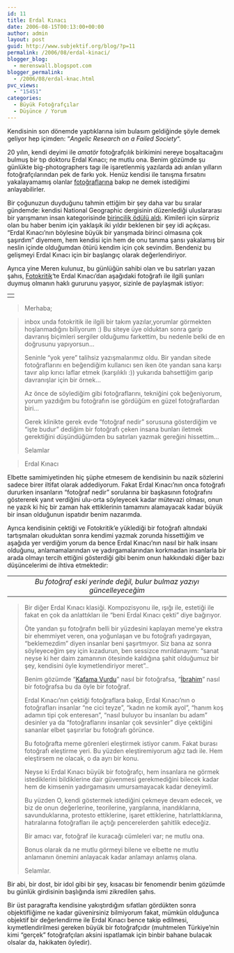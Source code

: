 ```yaml
---
id: 11
title: Erdal Kınacı
date: 2006-08-15T00:13:00+00:00
author: admin
layout: post
guid: http://www.subjektif.org/blog/?p=11
permalink: /2006/08/erdal-kinaci/
blogger_blog:
  - merenswall.blogspot.com
blogger_permalink:
  - /2006/08/erdal-knac.html
pvc_views:
  - "15451"
categories:
  - Büyük Fotoğrafçılar
  - Düşünce / Yorum
---
```

Kendisinin son dönemde yaptıklarına isim bulasım geldiğinde şöyle demek geliyor hep içimden: &#8220;_Angelic Research on a Failed Society_&#8220;.

20 yılın, kendi deyimi ile _amatör_ fotoğrafçılık birikimini nereye boşaltacağını bulmuş bir tıp doktoru Erdal Kınacı; ne mutlu ona. Benim gözümde şu günlükte big-photographers tagı ile işaretlenmiş yazılarda adı anılan yılların fotoğrafçılarından pek de farkı yok. Henüz kendisi ile tanışma fırsatını yakalayamamış olanlar [fotoğraflarına](http://erdalkinaci.deviantart.com/) bakıp ne demek istediğimi anlayabilirler.

Bir çoğunuzun duyduğunu tahmin ettiğim bir şey daha var bu sıralar gündemde: kendisi National Geographic dergisinin düzenlediği uluslararası bir yarışmanın insan kategorisinde [birincilik ödülü aldı](http://www.ntvmsnbc.com/news/382283.asp). Kimileri için sürpriz olan bu haber benim için yaklaşık iki yıldır beklenen bir şey idi açıkçası. &#8220;Erdal Kınacı&#8217;nın böylesine büyük bir yarışmada birinci olmasına çok şaşırdım&#8221; diyemem, hem kendisi için hem de onu tanıma şansı yakalamış bir neslin içinde olduğumdan ötürü kendim için çok sevindim. Bendeniz bu gelişmeyi Erdal Kınacı için bir başlangıç olarak değerlendiriyor.

Ayrıca yine Meren kulunuz, bu günlüğün sahibi olan ve bu satırları yazan şahıs, [Fotokritik](http://www.fotokritik.com)&#8216;te Erdal Kınacı&#8217;dan aşağıdaki fotoğrafı ile ilgili şunları duymuş olmanın haklı gururunu yaşıyor, sizinle de paylaşmak istiyor:

<table border="0" width="100%">
  <tr>
    <td align="center">
      <img src="http://www.meren.org/gallery/alone/photos/10-Still-Angry.jpg" alt="" />
    </td>
  </tr>
</table>

> Merhaba;
  
> inbox unda fotokritik ile ilgili bir takım yazılar,yorumlar görmekten hoşlanmadığını biliyorum :) Bu siteye üye olduktan sonra garip davranış biçimleri sergiler olduğumu farkettim, bu nedenle belki de en doğrusunu yapıyorsun&#8230;
> 
> Seninle &#8220;yok yere&#8221; talihsiz yazışmalarımız oldu. Bir yandan sitede fotoğraflarını en beğendiğim kullanıcı sen iken öte yandan sana karşı tavır alıp kırıcı laflar etmek (karşılıklı :)) yukarıda bahsettiğim garip davranışlar için bir örnek&#8230;
> 
> Az önce de söylediğim gibi fotoğraflarını, tekniğini çok beğeniyorum, yorum yazdığım bu fotoğrafın ise gördüğüm en güzel fotoğraflardan biri&#8230;
> 
> Gerek klinikte gerek evde &#8220;fotoğraf nedir&#8221; sorusuna gösterdiğim ve &#8220;işte budur&#8221; dediğim bir fotoğrafı çeken insana bunları iletmek gerektiğini düşündüğümden bu satırları yazmak gereğini hissettim&#8230;
> 
> Selamlar
  
> Erdal Kınacı

Elbette samimiyetinden hiç şüphe etmesem de kendisinin bu nazik sözlerini sadece birer iltifat olarak addediyorum. Fakat Erdal Kınacı&#8217;nın onca fotoğrafı dururken insanların &#8220;fotoğraf nedir&#8221; sorularına bir başkasının fotoğrafını göstererek yanıt verdiğini ulu-orta söyleyecek kadar mütevazi olması, onun ne yazık ki hiç bir zaman hak ettiklerinin tamamını alamayacak kadar büyük bir insan olduğunun ispatıdır benim nazarımda.

Ayrıca kendisinin çektiği ve Fotokritik&#8217;e yüklediği bir fotoğrafı altındaki tartışmaları okuduktan sonra kendimi yazmak zorunda hissettiğim ve aşağıda yer verdiğim yorum da bence Erdal Kınacı&#8217;nın nasıl bir halk insanı olduğunu, anlamamalarından ve yadırgamalarından korkmadan insanlarla bir arada olmayı tercih ettiğini gösterdiği gibi benim onun hakkındaki diğer bazı düşüncelerimi de ihtiva etmektedir:

<table border="0" width="100%">
  <tr>
    <td align="center">
      <i>Bu fotoğraf eski yerinde değil, bulur bulmaz yazıyı güncelleyeceğim</i>
    </td>
  </tr>
</table>

> Bir diğer Erdal Kınacı klasiği. Kompozisyonu ile, ışığı ile, estetiği ile fakat en çok da anlattıkları ile &#8220;beni Erdal Kınacı çekti&#8221; diye bağırıyor.
> 
> Öte yandan şu fotoğrafın belli bir yüzdesini kaplayan meme’ye ekstra bir ehemmiyet veren, ona yoğunlaşan ve bu fotoğrafı yadırgayan, &#8220;beklemezdim&#8221; diyen insanlar beni şaşırtmıyor. Siz bana az sonra söyleyeceğim şey için kızadurun, ben sessizce mırıldanayım: &#8220;sanat neyse ki her daim zamanının ötesinde kaldığına şahit olduğumuz bir şey, kendisini öyle kıymetlendiriyor meret&#8221;..
> 
> Benim gözümde &#8220;[Kafama Vurdu](http://erdalkinaci.deviantart.com/art/031-41413477)&#8221; nasıl bir fotoğrafsa, &#8220;[İbrahim](http://erdalkinaci.deviantart.com/art/025-40388628)&#8221; nasıl bir fotoğrafsa bu da öyle bir fotoğraf.
> 
> Erdal Kınacı’nın çektiği fotoğraflara bakıp, Erdal Kınacı’nın o fotoğrafları insanlar &#8220;ne cici teyze&#8221;, &#8220;kadın ne komik ayol&#8221;, &#8220;hanım koş adamın tipi çok enteresan&#8221;, &#8220;nasıl buluyor bu insanları bu adam&#8221; desinler ya da &#8220;fotoğraflarını insanlar çok sevsinler&#8221; diye çektiğini sananlar elbet şaşırırlar bu fotoğrafı görünce.
> 
> Bu fotoğrafta meme görenleri eleştirmek istiyor canım. Fakat burası fotoğrafı eleştirme yeri. Bu yüzden eleştiremiyorum ağız tadı ile. Hem eleştirsem ne olacak, o da ayrı bir konu.
> 
> Neyse ki Erdal Kınacı büyük bir fotoğrafçı, hem insanlara ne görmek istediklerini bildiklerine dair güvenmesi gerekmediğini bilecek kadar hem de kimsenin yadırgamasını umursamayacak kadar deneyimli.
> 
> Bu yüzden O, kendi göstermek istediğini çekmeye devam edecek, ve biz de onun değerlerine, teorilerine, yargılarına, inandıklarına, savunduklarına, protesto ettiklerine, işaret ettiklerine, hatırlattıklarına, hatıralarına fotoğrafları ile açtığı pencerelerden şahitlik edeceğiz.
> 
> Bir amacı var, fotoğraf ile kuracağı cümleleri var; ne mutlu ona.
> 
> Bonus olarak da ne mutlu görmeyi bilene ve elbette ne mutlu anlamanın önemini anlayacak kadar anlamayı anlamış olana.
> 
> Selamlar.

Bir abi, bir dost, bir idol gibi bir şey, kısacası bir fenomendir benim gözümde bu günlük girdisinin başlığında ismi zikredilen şahıs.

Bir üst paragrafta kendisine yakıştırdığım sıfatları gördükten sonra objektifliğime ne kadar güvenirsiniz bilmiyorum fakat, mümkün olduğunca objektif bir değerlendirme ile Erdal Kınacı bence takip edilmesi, kıymetlendirilmesi gereken büyük bir fotoğrafçıdır (muhtmelen Türkiye&#8217;nin kimi &#8220;gerçek&#8221; fotoğrafçıları aksini ispatlamak için binbir bahane bulacak olsalar da, hakikaten öyledir).